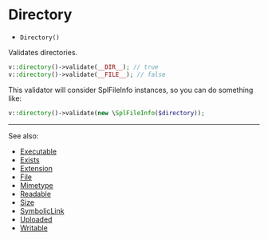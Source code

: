 # Directory

- `Directory()`

Validates directories.

```php
v::directory()->validate(__DIR__); // true
v::directory()->validate(__FILE__); // false
```

This validator will consider SplFileInfo instances, so you can do something like:

```php
v::directory()->validate(new \SplFileInfo($directory));
```

***
See also:

  * [Executable](Executable.md)
  * [Exists](Exists.md)
  * [Extension](Extension.md)
  * [File](File.md)
  * [Mimetype](Mimetype.md)
  * [Readable](Readable.md)
  * [Size](Size.md)
  * [SymbolicLink](SymbolicLink.md)
  * [Uploaded](Uploaded.md)
  * [Writable](Writable.md)
